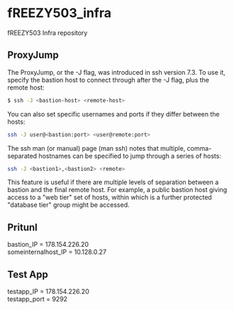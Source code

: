 # fREEZY503_infra
fREEZY503 Infra repository

## ProxyJump
The ProxyJump, or the -J flag, was introduced in ssh version 7.3. To use it, specify the bastion host to connect through after the -J flag, plus the remote host:
~~~ bash
$ ssh -J <bastion-host> <remote-host>
~~~
You can also set specific usernames and ports if they differ between the hosts:
~~~ bash
ssh -J user@<bastion:port> <user@remote:port>
~~~
The ssh man (or manual) page (man ssh) notes that multiple, comma-separated hostnames can be specified to jump through a series of hosts:
~~~ bash
ssh -J <bastion1>,<bastion2> <remote>
~~~
This feature is useful if there are multiple levels of separation between a bastion and the final remote host. For example, a public bastion host giving access to a "web tier" set of hosts, within which is a further protected "database tier" group might be accessed.

## Pritunl

bastion_IP = 178.154.226.20 <br>
someinternalhost_IP = 10.128.0.27

## Test App

testapp_IP = 178.154.226.20 <br>
testapp_port = 9292

